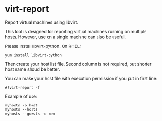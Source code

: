 # virt-report
Report virtual machines using libvirt.

This tool is designed for reporting virtual machines running on multiple hosts.
However, use on a single machine can also be useful.

Please install libvirt-python. On RHEL:

    yum install libvirt-python

Then create your host list file.
Second column is not required, but shorter host name shoud be better.

You can make your host file with execution permission if you put in first line:

    #!virt-report -f

Example of use:

    myhosts -o host
    myhosts --hosts
    myhosts --guests -o mem
